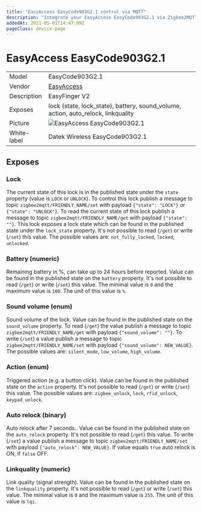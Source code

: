 ```yaml
---
title: "EasyAccess EasyCode903G2.1 control via MQTT"
description: "Integrate your EasyAccess EasyCode903G2.1 via Zigbee2MQTT with whatever smart home infrastructure you are using without the vendor's bridge or gateway."
addedAt: 2021-05-01T14:47:09Z
pageClass: device-page
---
```


<!-- !!!! -->
<!-- ATTENTION: This file is auto-generated through docgen! -->
<!-- You can only edit the "Notes"-Section between the two comment lines "Notes BEGIN" and "Notes END". -->
<!-- Do not use h1 or h2 heading within "## Notes"-Section. -->
<!-- !!!! -->

# EasyAccess EasyCode903G2.1

|     |     |
|-----|-----|
| Model | EasyCode903G2.1  |
| Vendor  | [EasyAccess](/supported-devices/#v=EasyAccess)  |
| Description | EasyFinger V2 |
| Exposes | lock (state, lock_state), battery, sound_volume, action, auto_relock, linkquality |
| Picture | ![EasyAccess EasyCode903G2.1](https://www.zigbee2mqtt.io/images/devices/EasyCode903G2.1.jpg) |
| White-label | Datek Wireless EasyCode903G2.1 |


<!-- Notes BEGIN: You can edit here. Add "## Notes" headline if not already present. -->


<!-- Notes END: Do not edit below this line -->




## Exposes

### Lock 
The current state of this lock is in the published state under the `state` property (value is `LOCK` or `UNLOCK`).
To control this lock publish a message to topic `zigbee2mqtt/FRIENDLY_NAME/set` with payload `{"state": "LOCK"}` or `{"state": "UNLOCK"}`.
To read the current state of this lock publish a message to topic `zigbee2mqtt/FRIENDLY_NAME/get` with payload `{"state": ""}`.
This lock exposes a lock state which can be found in the published state under the `lock_state` property. It's not possible to read (`/get`) or write (`/set`) this value. The possible values are: `not_fully_locked`, `locked`, `unlocked`.

### Battery (numeric)
Remaining battery in %, can take up to 24 hours before reported.
Value can be found in the published state on the `battery` property.
It's not possible to read (`/get`) or write (`/set`) this value.
The minimal value is `0` and the maximum value is `100`.
The unit of this value is `%`.

### Sound volume (enum)
Sound volume of the lock.
Value can be found in the published state on the `sound_volume` property.
To read (`/get`) the value publish a message to topic `zigbee2mqtt/FRIENDLY_NAME/get` with payload `{"sound_volume": ""}`.
To write (`/set`) a value publish a message to topic `zigbee2mqtt/FRIENDLY_NAME/set` with payload `{"sound_volume": NEW_VALUE}`.
The possible values are: `silent_mode`, `low_volume`, `high_volume`.

### Action (enum)
Triggered action (e.g. a button click).
Value can be found in the published state on the `action` property.
It's not possible to read (`/get`) or write (`/set`) this value.
The possible values are: `zigbee_unlock`, `lock`, `rfid_unlock`, `keypad_unlock`.

### Auto relock (binary)
Auto relock after 7 seconds..
Value can be found in the published state on the `auto_relock` property.
It's not possible to read (`/get`) this value.
To write (`/set`) a value publish a message to topic `zigbee2mqtt/FRIENDLY_NAME/set` with payload `{"auto_relock": NEW_VALUE}`.
If value equals `true` auto relock is ON, if `false` OFF.

### Linkquality (numeric)
Link quality (signal strength).
Value can be found in the published state on the `linkquality` property.
It's not possible to read (`/get`) or write (`/set`) this value.
The minimal value is `0` and the maximum value is `255`.
The unit of this value is `lqi`.

